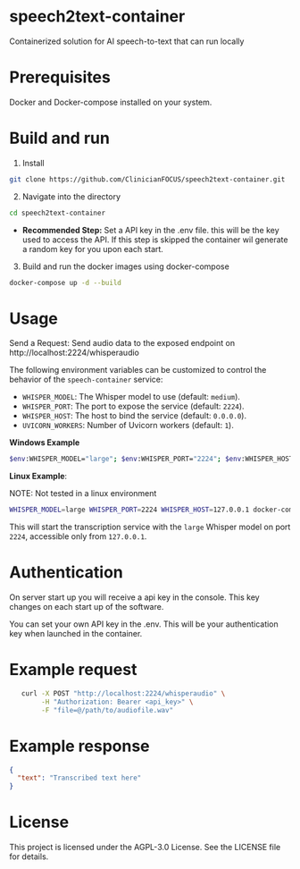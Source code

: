 # speech2text-container

Containerized solution for AI speech-to-text that can run locally

# Prerequisites

Docker and Docker-compose installed on your system.

# Build and run

1. Install

```bash
git clone https://github.com/ClinicianFOCUS/speech2text-container.git
```

2. Navigate into the directory

```bash
cd speech2text-container
```

- **Recommended Step:** Set a API key in the .env file. this will be the key used to access the API. If this step is skipped the container wil generate a random key for you upon each start.

3. Build and run the docker images using docker-compose

```bash
docker-compose up -d --build
```

# Usage

Send a Request: Send audio data to the exposed endpoint on http://localhost:2224/whisperaudio

The following environment variables can be customized to control the behavior of the `speech-container` service:

- `WHISPER_MODEL`: The Whisper model to use (default: `medium`).
- `WHISPER_PORT`: The port to expose the service (default: `2224`).
- `WHISPER_HOST`: The host to bind the service (default: `0.0.0.0`).
- `UVICORN_WORKERS`: Number of Uvicorn workers (default: `1`).

**Windows Example**

```Bash
$env:WHISPER_MODEL="large"; $env:WHISPER_PORT="2224"; $env:WHISPER_HOST="127.0.0.1"; docker-compose up -d --build
```

**Linux Example**:

NOTE: Not tested in a linux environment

```bash
WHISPER_MODEL=large WHISPER_PORT=2224 WHISPER_HOST=127.0.0.1 docker-compose up -d --build

```

This will start the transcription service with the `large` Whisper model on port `2224`, accessible only from `127.0.0.1`.

# Authentication

On server start up you will receive a api key in the console. This key changes on each start up of the software.

You can set your own API key in the .env. This will be your authentication key when launched in the container.

# Example request

```bash
   curl -X POST "http://localhost:2224/whisperaudio" \
        -H "Authorization: Bearer <api_key>" \
        -F "file=@/path/to/audiofile.wav"
```

# Example response

```json
{
  "text": "Transcribed text here"
}
```

# License

This project is licensed under the AGPL-3.0 License. See the LICENSE file for details.
